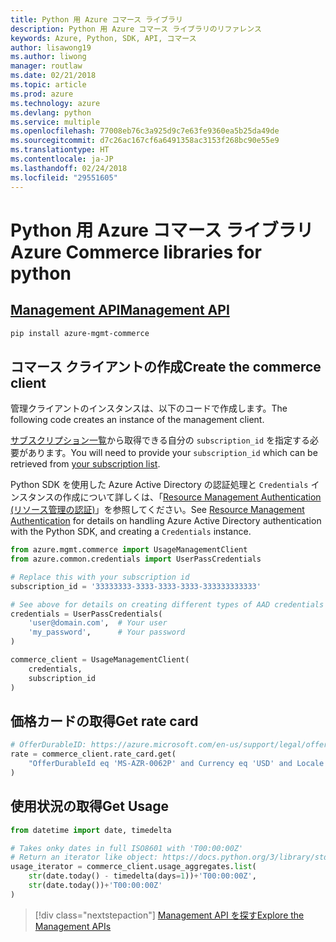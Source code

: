 ```yaml
---
title: Python 用 Azure コマース ライブラリ
description: Python 用 Azure コマース ライブラリのリファレンス
keywords: Azure, Python, SDK, API, コマース
author: lisawong19
ms.author: liwong
manager: routlaw
ms.date: 02/21/2018
ms.topic: article
ms.prod: azure
ms.technology: azure
ms.devlang: python
ms.service: multiple
ms.openlocfilehash: 77008eb76c3a925d9c7e63fe9360ea5b25da49de
ms.sourcegitcommit: d7c26ac167cf6a6491358ac3153f268bc90e55e9
ms.translationtype: HT
ms.contentlocale: ja-JP
ms.lasthandoff: 02/24/2018
ms.locfileid: "29551605"
---
```

# <a name="azure-commerce-libraries-for-python"></a><span data-ttu-id="664af-104">Python 用 Azure コマース ライブラリ</span><span class="sxs-lookup"><span data-stu-id="664af-104">Azure Commerce libraries for python</span></span>

## <a name="management-apipythonapioverviewazurecommercemanagement"></a>[<span data-ttu-id="664af-105">Management API</span><span class="sxs-lookup"><span data-stu-id="664af-105">Management API</span></span>](/python/api/overview/azure/commerce/management)

```bash
pip install azure-mgmt-commerce
```
## <a name="create-the-commerce-client"></a><span data-ttu-id="664af-106">コマース クライアントの作成</span><span class="sxs-lookup"><span data-stu-id="664af-106">Create the commerce client</span></span>

<span data-ttu-id="664af-107">管理クライアントのインスタンスは、以下のコードで作成します。</span><span class="sxs-lookup"><span data-stu-id="664af-107">The following code creates an instance of the management client.</span></span>

<span data-ttu-id="664af-108">[サブスクリプション一覧](https://manage.windowsazure.com/#Workspaces/AdminTasks/SubscriptionMapping)から取得できる自分の ``subscription_id`` を指定する必要があります。</span><span class="sxs-lookup"><span data-stu-id="664af-108">You will need to provide your ``subscription_id`` which can be retrieved from [your subscription list](https://manage.windowsazure.com/#Workspaces/AdminTasks/SubscriptionMapping).</span></span>

<span data-ttu-id="664af-109">Python SDK を使用した Azure Active Directory の認証処理と ``Credentials`` インスタンスの作成について詳しくは、「[Resource Management Authentication (リソース管理の認証)](/python/azure/python-sdk-azure-authenticate)」を参照してください。</span><span class="sxs-lookup"><span data-stu-id="664af-109">See [Resource Management Authentication](/python/azure/python-sdk-azure-authenticate) for details on handling Azure Active Directory authentication with the Python SDK, and creating a ``Credentials`` instance.</span></span>

```python
from azure.mgmt.commerce import UsageManagementClient
from azure.common.credentials import UserPassCredentials

# Replace this with your subscription id
subscription_id = '33333333-3333-3333-3333-333333333333'

# See above for details on creating different types of AAD credentials
credentials = UserPassCredentials(
    'user@domain.com',  # Your user
    'my_password',      # Your password
)

commerce_client = UsageManagementClient(
    credentials,
    subscription_id
)
``` 

## <a name="get-rate-card"></a><span data-ttu-id="664af-110">価格カードの取得</span><span class="sxs-lookup"><span data-stu-id="664af-110">Get rate card</span></span>

```python
# OfferDurableID: https://azure.microsoft.com/en-us/support/legal/offer-details/
rate = commerce_client.rate_card.get(
    "OfferDurableId eq 'MS-AZR-0062P' and Currency eq 'USD' and Locale eq 'en-US' and RegionInfo eq 'US'"
)
```

## <a name="get-usage"></a><span data-ttu-id="664af-111">使用状況の取得</span><span class="sxs-lookup"><span data-stu-id="664af-111">Get Usage</span></span>

```python
from datetime import date, timedelta

# Takes onky dates in full ISO8601 with 'T00:00:00Z'
# Return an iterator like object: https://docs.python.org/3/library/stdtypes.html#iterator-types
usage_iterator = commerce_client.usage_aggregates.list(
    str(date.today() - timedelta(days=1))+'T00:00:00Z',
    str(date.today())+'T00:00:00Z'
)
```

> [!div class="nextstepaction"]
> [<span data-ttu-id="664af-112">Management API を探す</span><span class="sxs-lookup"><span data-stu-id="664af-112">Explore the Management APIs</span></span>](/python/api/overview/azure/commerce/management)